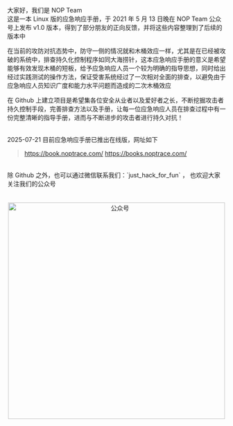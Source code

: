 大家好，我们是 NOP Team<br>
这是一本 Linux 版的应急响应手册，于 2021 年 5 月 13 日晚在 NOP Team 公众号上发布 v1.0 版本，得到了部分朋友的正向反馈，并将这些内容整理到了后续的版本中

在当前的攻防对抗态势中，防守一侧的情况就和木桶效应一样，尤其是在已经被攻破的系统中，排查持久化控制程序如同大海捞针，这本应急响应手册的意义是希望能够有效发现木桶的短板，给予应急响应人员一个较为明确的指导思想，同时给出经过实践测试的操作方法，保证受害系统经过了一次相对全面的排查，以避免由于应急响应人员知识广度和能力水平问题而造成的二次木桶效应

在 Github 上建立项目是希望集各位安全从业者以及爱好者之长，不断挖掘攻击者持久控制手段，完善排查方法以及手册，让每一位应急响应人员在排查过程中有一份完整清晰的指导手册，进而与不断进步的攻击者进行持久对抗！<br><br>

2025-07-21 目前应急响应手册已推出在线版，网址如下
> https://book.noptrace.com/
> https://books.noptrace.com/

<br />
除 Github 之外，也可以通过微信联系我们：`just_hack_for_fun`  ， 也欢迎大家关注我们的公众号 
<br />
<br />
<br />
<div align="center">
	<img src="https://github.com/Just-Hack-For-Fun/Linux-INCIDENT-RESPONSE-COOKBOOK/assets/120591101/9521b46f-dcdc-4c03-b60e-ad53a1c7814b" alt="公众号" width="500">
</div>
